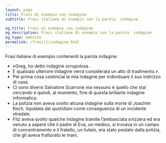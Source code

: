 ```yaml
---
layout: page
title: Frasi di esempio con indagine 
subtitle: Frasi italiane di esempio con la parola  indagine

og_title: Frasi di esempio con indagine 
og_description: Frasi italiane di esempio con la parola  indagine
og_type: website
permalink: /frasi/i/indagine.html
---
```


Frasi italiane di esempio contenenti la parola indagine:


- «Greg, ho detto indagine scrupolosa .
- E qualsiasi ulteriore indagine verrà considerata un atto di tradimento.».
- Per prima cosa cominciai la mia indagine per individuare il suo indirizzo di casa.
- Ci sono diversi Salvatore Scarrone ma nessuno è quello che stai cercando e quindi, al momento, fine di questa brillante indagine informatica.
- La polizia non aveva svolto alcuna indagine sulla morte di Joachim Koch, liquidata dai quotidiani come conseguenza di un incidente stradale.
- Fitz aveva svolto qualche indagine tramite l’ambasciata svizzera ed era venuto a sapere che il padre di Eva, un medico, si trovava in un campo di concentramento e il fratello, un liutaio, era stato pestato dalla polizia, che gli aveva fratturato le mani.
